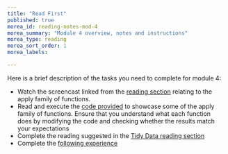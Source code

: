 ```yaml
---
title: "Read First"
published: true
morea_id: reading-notes-mod-4
morea_summary: "Module 4 overview, notes and instructions"
morea_type: reading
morea_sort_order: 1
morea_labels:

---
```


Here is a brief description of the tasks you need to complete for module 4:

* Watch the screencast linked from the [reading section](reading-apply-functions) relating to the apply family of functions.
* Read and execute the [code provided](experience-apply-functions) to showcase some of the apply family of functions. Ensure that you understand what each function does by modifying the code and checking whether the results match your expectations
* Complete the reading suggested in the [Tidy Data  reading section](reading-tidy-data)
* Complete the [following experience](experience-apply-functions)



